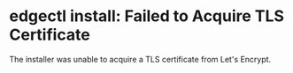 # edgectl install: Failed to Acquire TLS Certificate
 
 
The installer was unable to acquire a TLS certificate from Let's Encrypt.
